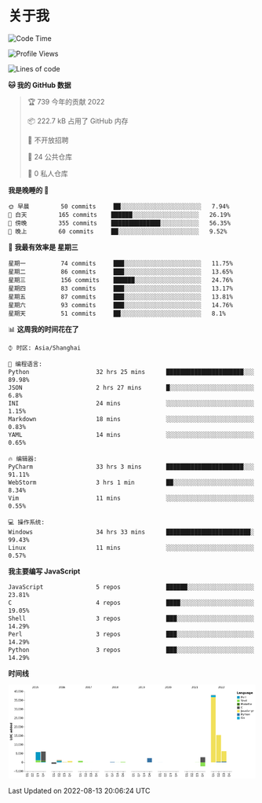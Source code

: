 # 关于我

<!--START_SECTION:waka-->
![Code Time](http://img.shields.io/badge/Code%20Time-0%20secs-blue)

![Profile Views](http://img.shields.io/badge/%E4%B8%AA%E4%BA%BA%E5%B0%81%E9%9D%A2%E8%A7%82%E7%9C%8B%E6%AC%A1%E6%95%B0-33-blue)

![Lines of code](https://img.shields.io/badge/%E4%BB%8E%E3%80%8C%E4%BD%A0%E5%A5%BD%E4%B8%96%E7%95%8C%E3%80%8D%E6%88%91%E5%B7%B2%E7%BB%8F%E5%86%99%E4%BA%86-78%20Thousand%20%E8%A1%8C%E4%BB%A3%E7%A0%81-blue)

**🐱 我的 GitHub 数据** 

> 🏆 739 今年的贡献 2022
 > 
> 📦 222.7 kB 占用了 GitHub 内存 
 > 
> 🚫 不开放招聘
 > 
> 📜 24 公共仓库 
 > 
> 🔑 0 私人仓库  
 > 
**我是晚睡的 🦉** 

```text
🌞 早晨         50 commits     ██░░░░░░░░░░░░░░░░░░░░░░░   7.94% 
🌆 白天         165 commits    ██████░░░░░░░░░░░░░░░░░░░   26.19% 
🌃 傍晚         355 commits    ██████████████░░░░░░░░░░░   56.35% 
🌙 晚上         60 commits     ██░░░░░░░░░░░░░░░░░░░░░░░   9.52%

```
📅 **我最有效率是 星期三** 

```text
星期一          74 commits     ███░░░░░░░░░░░░░░░░░░░░░░   11.75% 
星期二          86 commits     ███░░░░░░░░░░░░░░░░░░░░░░   13.65% 
星期三          156 commits    ██████░░░░░░░░░░░░░░░░░░░   24.76% 
星期四          83 commits     ███░░░░░░░░░░░░░░░░░░░░░░   13.17% 
星期五          87 commits     ███░░░░░░░░░░░░░░░░░░░░░░   13.81% 
星期六          93 commits     ███░░░░░░░░░░░░░░░░░░░░░░   14.76% 
星期天          51 commits     ██░░░░░░░░░░░░░░░░░░░░░░░   8.1%

```


📊 **这周我的时间花在了** 

```text
⌚︎ 时区: Asia/Shanghai

💬 编程语言: 
Python                   32 hrs 25 mins      ██████████████████████░░░   89.98% 
JSON                     2 hrs 27 mins       █░░░░░░░░░░░░░░░░░░░░░░░░   6.8% 
INI                      24 mins             ░░░░░░░░░░░░░░░░░░░░░░░░░   1.15% 
Markdown                 18 mins             ░░░░░░░░░░░░░░░░░░░░░░░░░   0.83% 
YAML                     14 mins             ░░░░░░░░░░░░░░░░░░░░░░░░░   0.65%

🔥 编辑器: 
PyCharm                  33 hrs 3 mins       ██████████████████████░░░   91.11% 
WebStorm                 3 hrs 1 min         ██░░░░░░░░░░░░░░░░░░░░░░░   8.34% 
Vim                      11 mins             ░░░░░░░░░░░░░░░░░░░░░░░░░   0.55%

💻 操作系统: 
Windows                  34 hrs 33 mins      ████████████████████████░   99.43% 
Linux                    11 mins             ░░░░░░░░░░░░░░░░░░░░░░░░░   0.57%

```

**我主要编写 JavaScript** 

```text
JavaScript               5 repos             ██████░░░░░░░░░░░░░░░░░░░   23.81% 
C                        4 repos             ████░░░░░░░░░░░░░░░░░░░░░   19.05% 
Shell                    3 repos             ███░░░░░░░░░░░░░░░░░░░░░░   14.29% 
Perl                     3 repos             ███░░░░░░░░░░░░░░░░░░░░░░   14.29% 
Python                   3 repos             ███░░░░░░░░░░░░░░░░░░░░░░   14.29%

```


**时间线**

![Chart not found](https://raw.githubusercontent.com/Arondight/Arondight/master/charts/bar_graph.png) 


 Last Updated on 2022-08-13 20:06:24 UTC
<!--END_SECTION:waka-->
